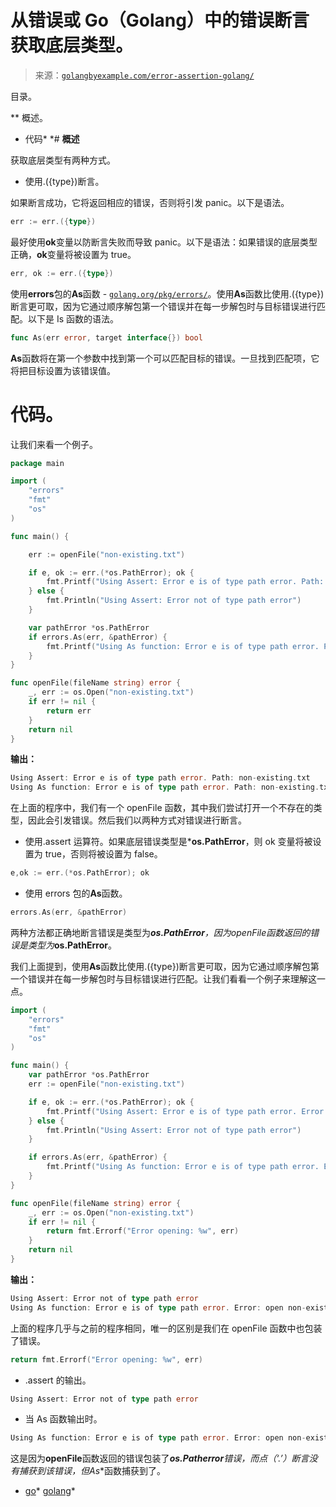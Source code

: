 <!--yml

类别：未分类。

日期：2024-10-13 06:25:00。

-->

# 从错误或 Go（Golang）中的错误断言获取底层类型。

> 来源：[`golangbyexample.com/error-assertion-golang/`](https://golangbyexample.com/error-assertion-golang/)

目录。

**   概述。

+   代码*  *# **概述**

获取底层类型有两种方式。

+   使用.({type})断言。

如果断言成功，它将返回相应的错误，否则将引发 panic。以下是语法。

```go
err := err.({type})
```

最好使用**ok**变量以防断言失败而导致 panic。以下是语法：如果错误的底层类型正确，**ok**变量将被设置为 true。

```go
err, ok := err.({type})
```

使用**errors**包的**As**函数 - [`golang.org/pkg/errors/`](https://golang.org/pkg/errors/)。使用**As**函数比使用.({type})断言更可取，因为它通过顺序解包第一个错误并在每一步解包时与目标错误进行匹配。以下是 Is 函数的语法。

```go
func As(err error, target interface{}) bool
```

**As**函数将在第一个参数中找到第一个可以匹配目标的错误。一旦找到匹配项，它将把目标设置为该错误值。

# **代码**。

让我们来看一个例子。

```go
package main

import (
	"errors"
	"fmt"
	"os"
)

func main() {

	err := openFile("non-existing.txt")

	if e, ok := err.(*os.PathError); ok {
		fmt.Printf("Using Assert: Error e is of type path error. Path: %v\n", e.Path)
	} else {
		fmt.Println("Using Assert: Error not of type path error")
	}

	var pathError *os.PathError
	if errors.As(err, &pathError) {
		fmt.Printf("Using As function: Error e is of type path error. Path: %v\n", pathError.Path)
	}
}

func openFile(fileName string) error {
	_, err := os.Open("non-existing.txt")
	if err != nil {
		return err
	}
	return nil
}
```

**输出：**

```go
Using Assert: Error e is of type path error. Path: non-existing.txt
Using As function: Error e is of type path error. Path: non-existing.txt
```

在上面的程序中，我们有一个 openFile 函数，其中我们尝试打开一个不存在的类型，因此会引发错误。然后我们以两种方式对错误进行断言。

+   使用.assert 运算符。如果底层错误类型是***os.PathError**，则 ok 变量将被设置为 true，否则将被设置为 false。

```go
e,ok := err.(*os.PathError); ok
```

+   使用 errors 包的**As**函数。

```go
errors.As(err, &pathError)
```

两种方法都正确地断言错误是类型为***os.PathError**，因为**openFile**函数返回的错误是类型为***os.PathError**。

我们上面提到，使用**As**函数比使用.({type})断言更可取，因为它通过顺序解包第一个错误并在每一步解包时与目标错误进行匹配。让我们看看一个例子来理解这一点。

```go
import (
	"errors"
	"fmt"
	"os"
)

func main() {
	var pathError *os.PathError
	err := openFile("non-existing.txt")

	if e, ok := err.(*os.PathError); ok {
		fmt.Printf("Using Assert: Error e is of type path error. Error: %v\n", e)
	} else {
		fmt.Println("Using Assert: Error not of type path error")
	}

	if errors.As(err, &pathError) {
		fmt.Printf("Using As function: Error e is of type path error. Error: %v\n", pathError)
	}
}

func openFile(fileName string) error {
	_, err := os.Open("non-existing.txt")
	if err != nil {
		return fmt.Errorf("Error opening: %w", err)
	}
	return nil
}
```

**输出：**

```go
Using Assert: Error not of type path error
Using As function: Error e is of type path error. Error: open non-existing.txt: no such file or directory
```

上面的程序几乎与之前的程序相同，唯一的区别是我们在 openFile 函数中也包装了错误。

```go
return fmt.Errorf("Error opening: %w", err)
```

+   .assert 的输出。

```go
Using Assert: Error not of type path error
```

+   当 As 函数输出时。

```go
Using As function: Error e is of type path error. Error: open non-existing.txt: no such file or directory
```

这是因为**openFile**函数返回的错误包装了***os.Patherror**错误，而点（‘.’）断言没有捕获到该错误，但**As**函数捕获到了。

+   [go](https://golangbyexample.com/tag/go/)*   [golang](https://golangbyexample.com/tag/golang/)*
